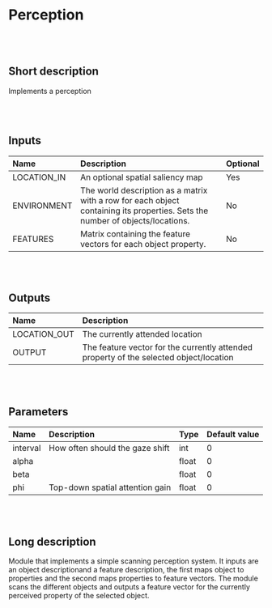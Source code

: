 # Perception


<br><br>
## Short description

Implements a perception

<br><br>

## Inputs

|Name|Description|Optional|
|:----|:-----------|:-------|
|LOCATION_IN|An optional spatial saliency map|Yes|
|ENVIRONMENT|The world description as a matrix with a row for each object containing its properties. Sets the number of objects/locations.|No|
|FEATURES|Matrix containing the feature vectors for each object property.|No|

<br><br>

## Outputs

|Name|Description|
|:----|:-----------|
|LOCATION_OUT|The currently attended location|
|OUTPUT|The feature vector for the currently attended property of the selected object/location|

<br><br>

## Parameters

|Name|Description|Type|Default value|
|:----|:-----------|:----|:-------------|
|interval|How often should the gaze shift|int|0|
|alpha||float|0|
|beta||float|0|
|phi|Top-down spatial attention gain|float|0|

<br><br>
## Long description
Module that implements a simple scanning perception system. 
		It inputs are an object descriptionand a feature description,
		the first maps object to properties and the second maps
		properties to feature vectors. The module scans the different objects
		and outputs a feature vector for the currently perceived property
		of the selected object.